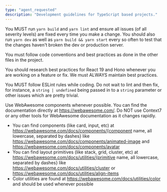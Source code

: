 ```yaml
---
type: "agent_requested"
description: "Development guidelines for TypeScript based projects."
---
```


You MUST run `yarn build` and `yarn lint` and ensure all issues (of all severity levels) are fixed every time you make a change. You should also run `yarn dev` as well as `yarn build && yarn start` every so often to test that the changes haven't broken the dev or production server.

You must follow code conventions and best practices as done in the other files in the project.

You should research best practices for React 19 and Hono whenever you are working on a feature or fix. We must ALWAYS maintain best practices.

You MUST follow ESLint rules while coding. Do not wait to lint and then fix, for instance, a `string | undefined` being passed in to a `string` parameter or other issues which are pretty trivial.

Use WebAwesome components whenever possible. You can find the documentation directly at https://webawesome.com/. Do NOT use Context7 or any other tools for WebAwesome documentation as it changes rapidly. 
- You can find components (like card, input, etc) at https://webawesome.com/docs/components/{component name, all lowercase, separated by dashes} like https://webawesome.com/docs/components/animated-image and https://webawesome.com/docs/components/avatar
- You can find layout primitives (like stack, grid, cluster, etc) at https://webawesome.com/docs/utilities/{primitive name, all lowercase, separated by dashes} like https://webawesome.com/docs/utilities/cluster or https://webawesome.com/docs/utilities/align-items
- Color utilities are found at https://webawesome.com/docs/utilities/color and should be used whenever possible